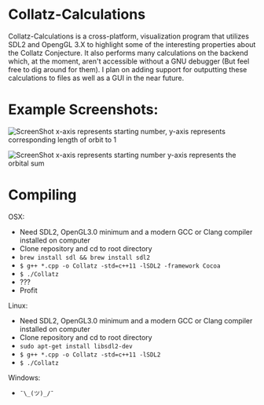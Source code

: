 # Collatz-Calculations
Collatz-Calculations is a cross-platform, visualization program that utilizes SDL2 and OpengGL 3.X to highlight some of the interesting properties about the Collatz Conjecture. It also performs many calculations on the backend which, at the moment, aren't accessible without a GNU debugger (But feel free to dig around for them). I plan on adding support for outputting these calculations to files as well as a GUI in the near future.

# Example Screenshots:
![ScreenShot](https://i.imgur.com/XqW13z9.png)
x-axis represents starting number, y-axis represents corresponding length of orbit to 1

![ScreenShot](https://i.imgur.com/yxTL474.png)
x-axis represents starting number y-axis represents the orbital sum

# Compiling
OSX:
  * Need SDL2, OpenGL3.0 minimum and a modern GCC or Clang compiler installed on computer
  * Clone repository and cd to root directory
  * ```brew install sdl && brew install sdl2```
  * ```$ g++ *.cpp -o Collatz -std=c++11 -lSDL2 -framework Cocoa```
  * ```$ ./Collatz```
  * ???
  * Profit
  
Linux:
  * Need SDL2, OpenGL3.0 minimum and a modern GCC or Clang compiler installed on computer
  * Clone repository and cd to root directory
  * ```sudo apt-get install libsdl2-dev```
  * ```$ g++ *.cpp -o Collatz -std=c++11 -lSDL2```
  * ```$ ./Collatz```

Windows:
  * ```¯\_(ツ)_/¯```
